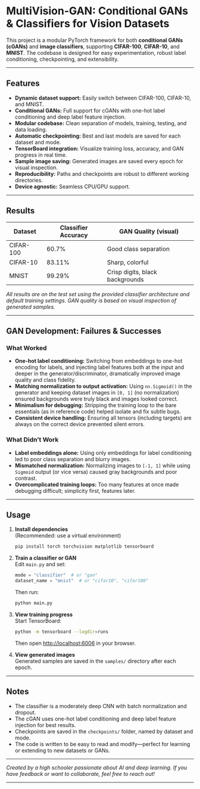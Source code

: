 # MultiVision-GAN: Conditional GANs & Classifiers for Vision Datasets

This project is a modular PyTorch framework for both **conditional GANs (cGANs)** and **image classifiers**, supporting **CIFAR-100**, **CIFAR-10**, and **MNIST**. The codebase is designed for easy experimentation, robust label conditioning, checkpointing, and extensibility.

---

## Features

- **Dynamic dataset support:** Easily switch between CIFAR-100, CIFAR-10, and MNIST.
- **Conditional GANs:** Full support for cGANs with one-hot label conditioning and deep label feature injection.
- **Modular codebase:** Clean separation of models, training, testing, and data loading.
- **Automatic checkpointing:** Best and last models are saved for each dataset and mode.
- **TensorBoard integration:** Visualize training loss, accuracy, and GAN progress in real time.
- **Sample image saving:** Generated images are saved every epoch for visual inspection.
- **Reproducibility:** Paths and checkpoints are robust to different working directories.
- **Device agnostic:** Seamless CPU/GPU support.

---

## Results

| Dataset   | Classifier Accuracy | GAN Quality (visual) |
|-----------|---------------------|----------------------|
| CIFAR-100 |   60.7%             | Good class separation|
| CIFAR-10  |   83.11%            | Sharp, colorful      |
| MNIST     |   99.29%            | Crisp digits, black backgrounds |

*All results are on the test set using the provided classifier architecture and default training settings. GAN quality is based on visual inspection of generated samples.*

---

## GAN Development: Failures & Successes

### What Worked

- **One-hot label conditioning:** Switching from embeddings to one-hot encoding for labels, and injecting label features both at the input and deeper in the generator/discriminator, dramatically improved image quality and class fidelity.
- **Matching normalization to output activation:** Using `nn.Sigmoid()` in the generator and keeping dataset images in `[0, 1]` (no normalization) ensured backgrounds were truly black and images looked correct.
- **Minimalism for debugging:** Stripping the training loop to the bare essentials (as in reference code) helped isolate and fix subtle bugs.
- **Consistent device handling:** Ensuring all tensors (including targets) are always on the correct device prevented silent errors.

### What Didn’t Work

- **Label embeddings alone:** Using only embeddings for label conditioning led to poor class separation and blurry images.
- **Mismatched normalization:** Normalizing images to `[-1, 1]` while using `Sigmoid` output (or vice versa) caused gray backgrounds and poor contrast.
- **Overcomplicated training loops:** Too many features at once made debugging difficult; simplicity first, features later.

---

## Usage

1. **Install dependencies**  
   (Recommended: use a virtual environment)
   ```bash
   pip install torch torchvision matplotlib tensorboard
   ```

2. **Train a classifier or GAN**  
   Edit `main.py` and set:
   ```python
   mode = "classifier"  # or "gan"
   dataset_name = "mnist"  # or "cifar10", "cifar100"
   ```
   Then run:
   ```bash
   python main.py
   ```

3. **View training progress**  
   Start TensorBoard:
   ```bash
   python -m tensorboard --logdir=runs
   ```
   Then open [http://localhost:6006](http://localhost:6006) in your browser.

4. **View generated images**  
   Generated samples are saved in the `samples/` directory after each epoch.

---

## Notes

- The classifier is a moderately deep CNN with batch normalization and dropout.
- The cGAN uses one-hot label conditioning and deep label feature injection for best results.
- Checkpoints are saved in the `checkpoints/` folder, named by dataset and mode.
- The code is written to be easy to read and modify—perfect for learning or extending to new datasets or GANs.

---

*Created by a high schooler passionate about AI and deep learning. If you have feedback or want to collaborate, feel free to reach out!*

---
